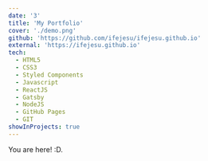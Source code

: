```yaml
---
date: '3'
title: 'My Portfolio'
cover: './demo.png'
github: 'https://github.com/ifejesu/ifejesu.github.io'
external: 'https://ifejesu.github.io'
tech:
  - HTML5
  - CSS3
  - Styled Components
  - Javascript
  - ReactJS
  - Gatsby
  - NodeJS
  - GitHub Pages
  - GIT
showInProjects: true
---
```


You are here! :D.
